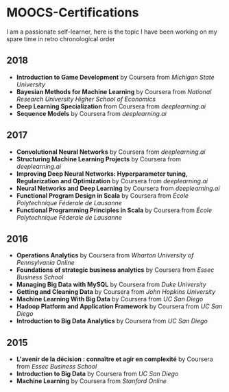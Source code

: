# MOOCS-Certifications
I am a passionate self-learner, here is the topic I have been working on my spare time in retro chronological order
## 2018
* **Introduction to Game Development** by Coursera from *Michigan State University*
* **Bayesian Methods for Machine Learning** by Coursera from *National Research University Higher School of Economics*
* **Deep Learning Specialization** from Coursera from *deeplearning.ai*
* **Sequence Models** by Coursera from *deeplearning.ai*


## 2017
* **Convolutional Neural Networks** by Coursera from *deeplearning.ai*
* **Structuring Machine Learning Projects** by Coursera from *deeplearning.ai*
* **Improving Deep Neural Networks: Hyperparameter tuning, Regularization and Optimization** by Coursera from *deeplearning.ai*
* **Neural Networks and Deep Learning** by Coursera from *deeplearning.ai*
* **Functional Program Design in Scala** by Coursera from *École Polytechnique Féderale de Lausanne*
* **Functional Programming Principles in Scala** by Coursera from *École Polytechnique Féderale de Lausanne*

## 2016
* **Operations Analytics** by Coursera from *Wharton University of Pennsylvania Online*
* **Foundations of strategic business analytics** by Coursera from *Essec Business School*
* **Managing Big Data with MySQL** by Coursera from *Duke University* 
* **Getting and Cleaning Data** by Coursera from *John Hopkins University*
* **Machine Learning With Big Data** by Coursera from *UC San Diego*
* **Hadoop Platform and Application Framework** by Coursera from *UC San Diego*
* **Introduction to Big Data Analytics** by Coursera from *UC San Diego*


## 2015
* **L'avenir de la décision : connaître et agir en complexité** by Coursera from *Essec Business School*
* **Introduction to Big Data** by Coursera from *UC San Diego*
* **Machine Learning** by Coursera from *Stanford Online*
